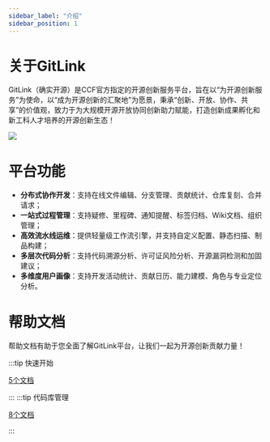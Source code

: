 ```yaml
---
sidebar_label: "介绍"
sidebar_position: 1
---
```


# 关于GitLink
GitLink（确实开源）是CCF官方指定的开源创新服务平台，旨在以“为开源创新服务”为使命，以“成为开源创新的汇聚地”为愿景，秉承“创新、开放、协作、共享”的价值观，致力于为大规模开源开放协同创新助力赋能，打造创新成果孵化和新工科人才培养的开源创新生态！

 ![](/img/ccf_gitlink.png)

# 平台功能

- **分布式协作开发**：支持在线文件编辑、分支管理、贡献统计、仓库复刻、合并请求；
- **一站式过程管理**：支持疑修、里程碑、通知提醒、标签归档、Wiki文档、组织管理；
- **高效流水线运维**：提供轻量级工作流引擎，并支持自定义配置、静态扫描、制品构建；
- **多层次代码分析**：支持代码溯源分析、许可证风险分析、开源漏洞检测和加固建议；
- **多维度用户画像**：支持开发活动统计、贡献日历、能力建模、角色与专业定位分析。

# 帮助文档
帮助文档有助于您全面了解GitLink平台，让我们一起为开源创新贡献力量！

<nav class="pagination-nav docusaurus-mt-lg" aria-label="Docs pages">
  <a>
:::tip 快速开始

[5个文档](../快速开始/注册GitLink账号)

:::
</a>
  <a>
:::tip 代码库管理

[8个文档](../代码库管理/仓库创建)

:::
</a>
</nav>